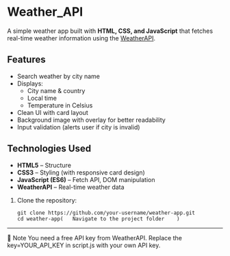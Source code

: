 # Weather_API

A simple weather app built with **HTML, CSS, and JavaScript** that fetches real-time weather information using the [WeatherAPI](https://www.weatherapi.com/).

## Features
- Search weather by city name
- Displays:
  - City name & country
  - Local time
  - Temperature in Celsius
- Clean UI with card layout
- Background image with overlay for better readability
- Input validation (alerts user if city is invalid)

## Technologies Used
- **HTML5** – Structure
- **CSS3** – Styling (with responsive card design)
- **JavaScript (ES6)** – Fetch API, DOM manipulation
- **WeatherAPI** – Real-time weather data
1. Clone the repository:
   ```
   git clone https://github.com/your-username/weather-app.git
   cd weather-app(   Navigate to the project folder    )
   ```
-------------------------------------------------------------------------------------------------------------------------
📌 Note
You need a free API key from WeatherAPI.
Replace the key=YOUR_API_KEY in script.js with your own API key.
   
